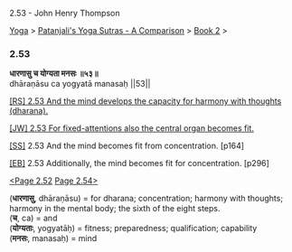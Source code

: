 2.53 - John Henry Thompson 

[Yoga](../../../yoga.md)‎ > ‎[Patanjali's Yoga Sutras - A Comparison](../../patanjani.md)‎ > ‎[Book 2](../book-2.md)‎ > ‎

### 2.53

**धारणासु च योग्यता मनसः ॥५३॥**  
dhāraṇāsu ca yogyatā manasaḥ ||53||  
  
  
[\[RS\] 2.53 And the mind develops the capacity for harmony with thoughts (dharana).](http://www.ashtangayoga.info/philosophy/yoga-sutra-patanjali/chapter-2/item/dharanasu-cha-yogyata-manasah-53/)  
  
[\[JW\] 2.53 For fixed-attentions also the central organ becomes fit.](http://books.google.com/books?id=YzFImjtOxUwC&pg=PA197&ci=96%2C396%2C756%2C29&source=bookclip)  
  
[\[SS\]](http://www.amazon.com/Yoga-Sutras-Patanjali-Commentary-Satchidananda/dp/0932040381) 2.53 And the mind becomes fit from concentration. \[p164\]  
  
[\[EB\]](http://www.amazon.com/Yoga-Sutras-Patanjali-Translation-Commentary/dp/0865477361/ref=sr_1_1?ie=UTF8&s=books&qid=1250508322&sr=1-1) 2.53 Additionally, the mind becomes fit for concentration. \[p296\]  
  
  
[<Page 2.52](252.md)  [Page 2.54>](254.md)  
  

(**धारणासु**, dhāraṇāsu) = for dharana; concentration; harmony with thoughts; harmony in the mental body; the sixth of the eight steps.  
(**च**, ca) = and  
(**योग्यताः**, yogyatāḥ) = fitness; preparedness; qualification; capability  
(**मनसः**, manasaḥ) = mind

